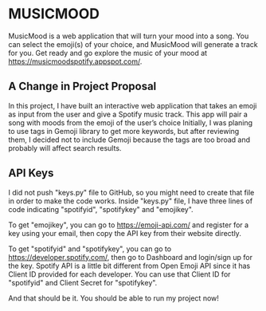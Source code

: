 # MUSICMOOD

MusicMood is a web application that will turn your mood into a song. You can select the emoji(s) of your choice, and MusicMood will generate a track for you. Get ready and go explore the music of your mood at https://musicmoodspotify.appspot.com/.

## A Change in Project Proposal

In this project, I have built an interactive web application that takes an emoji as input from the user and give a Spotify music track. This app will pair a song with moods from the emoji of the user’s choice Initially, I was planing to use tags in Gemoji library to get more keywords, but after reviewing them, I decided not to include Gemoji because the tags are too broad and probably will affect search results.

## API Keys

I did not push "keys.py" file to GitHub, so you might need to create that file in order to make the code works. Inside "keys.py" file, I have three lines of code indicating "spotifyid", "spotifykey" and "emojikey".

To get "emojikey", you can go to https://emoji-api.com/ and register for a key using your email, then copy the API key from their website directly.

To get "spotifyid" and "spotifykey", you can go to https://developer.spotify.com/, then go to Dashboard and login/sign up for the key. Spotify API is a little bit different from Open Emoji API since it has Client ID provided for each developer. You can use that Client ID for "spotifyid" and Client Secret for "spotifykey".

And that should be it. You should be able to run my project now!
